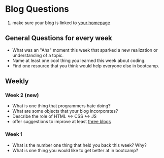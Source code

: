 # Blog Questions

1. make sure your blog is linked to [your homepage](https://github.com/bootcamp-s19/Resources/blob/master/everyones_blogs.md)

## General Questions for every week
* What was an "Aha" moment this week that sparked a new realization or understanding of a topic.
* Name at least one cool thing you learned this week about coding.
* Find one resource that you think would help everyone else in bootcamp.

## Weekly  

### Week 2 (new)
* What is one thing that programmers hate doing?
* What are some objects that your blog incorporates?
* Describe the role of HTML <-> CSS <-> JS
* offer suggestions to improve at least [three blogs](https://github.com/bootcamp-s19/Resources/blob/master/everyones_blogs.md)

### Week 1
* What is the number one thing that held you back this week? Why?
* What is one thing you would like to get better at in bootcamp?
